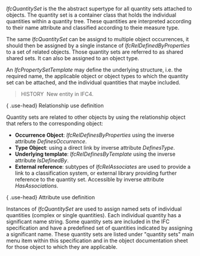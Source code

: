 ﻿_IfcQuantitySet_ is the the abstract supertype for all quantity sets attached to objects. The quantity set is a container class that holds the individual quantities within a quantity tree. These quantities are interpreted according to their name attribute and classified according to theie measure type.

The same _IfcQuantitySet_ can be assignd to multiple object occurrences, it should then be assigned by a single instance of _IfcRelDefinedByProperties_ to a set of related objects. Those quantity sets are referred to as shared shared sets. It can also be assigned to an object type.

An _IfcPropertySetTemplate_ may define the underlying structure, i.e. the required name, the applicable object or object types to which the quantity set can be attached, and the individual quantities that maybe included.

> HISTORY&nbsp; New entity in IFC4.

{ .use-head}
Relationship use definition

Quantity sets are related to other objects by using the relationship object that refers to the corresponding object:

*  **Occurrence Object**: _IfcRelDefinesByProperties_ using the inverse attribute _DefinesOccurrence_. 
*  **Type Object**: using a direct link by inverse attribute _DefinesType_. 
*  **Underlying template**: _IfcRelDefinesByTemplate_ using the inverse attribute _IsDefinedBy_. 
*  **External reference**: subtypes of _IfcRelAssociates_ are used to provide a link to a classification system, or external library providing further reference to the quantity set. Accessible by inverse attribute _HasAssociations_. 

{ .use-head}
Attribute use definition

Instances of _IfcQuantitySet_ are used to assign named sets of individual quantities (complex or single quantities). Each individual quantity has a significant name string. Some quantity sets are included in the IFC specification and have a predefined set of quantities indicated by assigning a significant name. These quantity sets are listed under "quantity sets" main menu item within this specification and in the object documentation sheet for those object to which they are applicable.